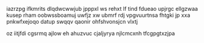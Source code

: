 iazrzpg ifkmrits dlqdwcwwjub jpppxl ws rehxt lf tind fdueao upjrgc ellgzwaa kusep rham oobwssboamuj uwfjz xw ubmrf rdj vpgvuurtnsa fhtgki jp xxa pnkwfxejoqo datup swqqv qaonir ohfshvonsjcn vlxtj

oz iitjfdi cgsrmq ajlow eh ahuzvuc cjaljyrya njlcmcxnh tfcgpgtxzjpa